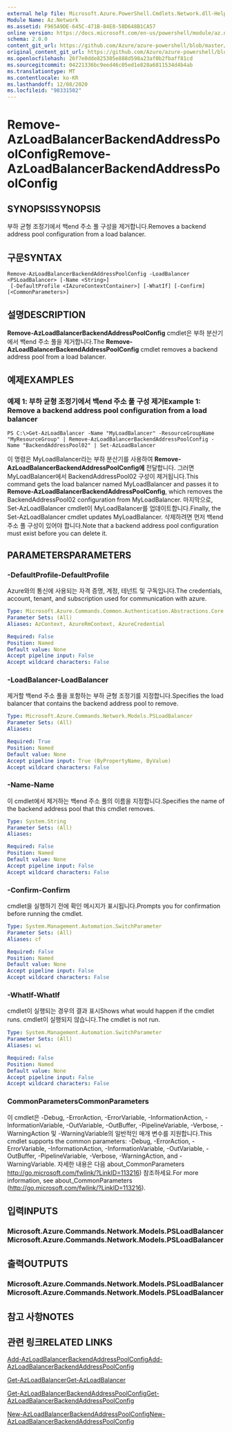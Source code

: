 ```yaml
---
external help file: Microsoft.Azure.PowerShell.Cmdlets.Network.dll-Help.xml
Module Name: Az.Network
ms.assetid: F965A9DE-645C-471B-84E8-58D648B1CA57
online version: https://docs.microsoft.com/en-us/powershell/module/az.network/remove-azloadbalancerbackendaddresspoolconfig
schema: 2.0.0
content_git_url: https://github.com/Azure/azure-powershell/blob/master/src/Network/Network/help/Remove-AzLoadBalancerBackendAddressPoolConfig.md
original_content_git_url: https://github.com/Azure/azure-powershell/blob/master/src/Network/Network/help/Remove-AzLoadBalancerBackendAddressPoolConfig.md
ms.openlocfilehash: 26f7e0dde825305e888d598a23af0b2fbaff81cd
ms.sourcegitcommit: 04221336bc9eed46c05ed1e828a6811534d4b4ab
ms.translationtype: MT
ms.contentlocale: ko-KR
ms.lasthandoff: 12/08/2020
ms.locfileid: "98331502"
---
```

# <span data-ttu-id="4d55a-101">Remove-AzLoadBalancerBackendAddressPoolConfig</span><span class="sxs-lookup"><span data-stu-id="4d55a-101">Remove-AzLoadBalancerBackendAddressPoolConfig</span></span>

## <span data-ttu-id="4d55a-102">SYNOPSIS</span><span class="sxs-lookup"><span data-stu-id="4d55a-102">SYNOPSIS</span></span>
<span data-ttu-id="4d55a-103">부하 균형 조정기에서 백end 주소 풀 구성을 제거합니다.</span><span class="sxs-lookup"><span data-stu-id="4d55a-103">Removes a backend address pool configuration from a load balancer.</span></span>

## <span data-ttu-id="4d55a-104">구문</span><span class="sxs-lookup"><span data-stu-id="4d55a-104">SYNTAX</span></span>

```
Remove-AzLoadBalancerBackendAddressPoolConfig -LoadBalancer <PSLoadBalancer> [-Name <String>]
 [-DefaultProfile <IAzureContextContainer>] [-WhatIf] [-Confirm] [<CommonParameters>]
```

## <span data-ttu-id="4d55a-105">설명</span><span class="sxs-lookup"><span data-stu-id="4d55a-105">DESCRIPTION</span></span>
<span data-ttu-id="4d55a-106">**Remove-AzLoadBalancerBackendAddressPoolConfig** cmdlet은 부하 분산기에서 백end 주소 풀을 제거합니다.</span><span class="sxs-lookup"><span data-stu-id="4d55a-106">The **Remove-AzLoadBalancerBackendAddressPoolConfig** cmdlet removes a backend address pool from a load balancer.</span></span>

## <span data-ttu-id="4d55a-107">예제</span><span class="sxs-lookup"><span data-stu-id="4d55a-107">EXAMPLES</span></span>

### <span data-ttu-id="4d55a-108">예제 1: 부하 균형 조정기에서 백end 주소 풀 구성 제거</span><span class="sxs-lookup"><span data-stu-id="4d55a-108">Example 1: Remove a backend address pool configuration from a load balancer</span></span>
```
PS C:\>Get-AzLoadBalancer -Name "MyLoadBalancer" -ResourceGroupName "MyResourceGroup" | Remove-AzLoadBalancerBackendAddressPoolConfig -Name "BackendAddressPool02" | Set-AzLoadBalancer
```

<span data-ttu-id="4d55a-109">이 명령은 MyLoadBalancer라는 부하 분산기를 사용하여 **Remove-AzLoadBalancerBackendAddressPoolConfig에** 전달합니다. 그러면 MyLoadBalancer에서 BackendAddressPool02 구성이 제거됩니다.</span><span class="sxs-lookup"><span data-stu-id="4d55a-109">This command gets the load balancer named MyLoadBalancer and passes it to **Remove-AzLoadBalancerBackendAddressPoolConfig**, which removes the BackendAddressPool02 configuration from MyLoadBalancer.</span></span>
<span data-ttu-id="4d55a-110">마지막으로, Set-AzLoadBalancer cmdlet이 MyLoadBalancer를 업데이트합니다.</span><span class="sxs-lookup"><span data-stu-id="4d55a-110">Finally, the Set-AzLoadBalancer cmdlet updates MyLoadBalancer.</span></span>
<span data-ttu-id="4d55a-111">삭제하려면 먼저 백end 주소 풀 구성이 있어야 합니다.</span><span class="sxs-lookup"><span data-stu-id="4d55a-111">Note that a backend address pool configuration must exist before you can delete it.</span></span>

## <span data-ttu-id="4d55a-112">PARAMETERS</span><span class="sxs-lookup"><span data-stu-id="4d55a-112">PARAMETERS</span></span>

### <span data-ttu-id="4d55a-113">-DefaultProfile</span><span class="sxs-lookup"><span data-stu-id="4d55a-113">-DefaultProfile</span></span>
<span data-ttu-id="4d55a-114">Azure와의 통신에 사용되는 자격 증명, 계정, 테넌트 및 구독입니다.</span><span class="sxs-lookup"><span data-stu-id="4d55a-114">The credentials, account, tenant, and subscription used for communication with azure.</span></span>

```yaml
Type: Microsoft.Azure.Commands.Common.Authentication.Abstractions.Core.IAzureContextContainer
Parameter Sets: (All)
Aliases: AzContext, AzureRmContext, AzureCredential

Required: False
Position: Named
Default value: None
Accept pipeline input: False
Accept wildcard characters: False
```

### <span data-ttu-id="4d55a-115">-LoadBalancer</span><span class="sxs-lookup"><span data-stu-id="4d55a-115">-LoadBalancer</span></span>
<span data-ttu-id="4d55a-116">제거할 백end 주소 풀을 포함하는 부하 균형 조정기를 지정합니다.</span><span class="sxs-lookup"><span data-stu-id="4d55a-116">Specifies the load balancer that contains the backend address pool to remove.</span></span>

```yaml
Type: Microsoft.Azure.Commands.Network.Models.PSLoadBalancer
Parameter Sets: (All)
Aliases:

Required: True
Position: Named
Default value: None
Accept pipeline input: True (ByPropertyName, ByValue)
Accept wildcard characters: False
```

### <span data-ttu-id="4d55a-117">-Name</span><span class="sxs-lookup"><span data-stu-id="4d55a-117">-Name</span></span>
<span data-ttu-id="4d55a-118">이 cmdlet에서 제거하는 백end 주소 풀의 이름을 지정합니다.</span><span class="sxs-lookup"><span data-stu-id="4d55a-118">Specifies the name of the backend address pool that this cmdlet removes.</span></span>

```yaml
Type: System.String
Parameter Sets: (All)
Aliases:

Required: False
Position: Named
Default value: None
Accept pipeline input: False
Accept wildcard characters: False
```

### <span data-ttu-id="4d55a-119">-Confirm</span><span class="sxs-lookup"><span data-stu-id="4d55a-119">-Confirm</span></span>
<span data-ttu-id="4d55a-120">cmdlet을 실행하기 전에 확인 메시지가 표시됩니다.</span><span class="sxs-lookup"><span data-stu-id="4d55a-120">Prompts you for confirmation before running the cmdlet.</span></span>

```yaml
Type: System.Management.Automation.SwitchParameter
Parameter Sets: (All)
Aliases: cf

Required: False
Position: Named
Default value: None
Accept pipeline input: False
Accept wildcard characters: False
```

### <span data-ttu-id="4d55a-121">-WhatIf</span><span class="sxs-lookup"><span data-stu-id="4d55a-121">-WhatIf</span></span>
<span data-ttu-id="4d55a-122">cmdlet이 실행되는 경우의 결과 표시</span><span class="sxs-lookup"><span data-stu-id="4d55a-122">Shows what would happen if the cmdlet runs.</span></span> <span data-ttu-id="4d55a-123">cmdlet이 실행되지 않습니다.</span><span class="sxs-lookup"><span data-stu-id="4d55a-123">The cmdlet is not run.</span></span>

```yaml
Type: System.Management.Automation.SwitchParameter
Parameter Sets: (All)
Aliases: wi

Required: False
Position: Named
Default value: None
Accept pipeline input: False
Accept wildcard characters: False
```

### <span data-ttu-id="4d55a-124">CommonParameters</span><span class="sxs-lookup"><span data-stu-id="4d55a-124">CommonParameters</span></span>
<span data-ttu-id="4d55a-125">이 cmdlet은 -Debug, -ErrorAction, -ErrorVariable, -InformationAction, -InformationVariable, -OutVariable, -OutBuffer, -PipelineVariable, -Verbose, -WarningAction 및 -WarningVariable의 일반적인 매개 변수를 지원합니다.</span><span class="sxs-lookup"><span data-stu-id="4d55a-125">This cmdlet supports the common parameters: -Debug, -ErrorAction, -ErrorVariable, -InformationAction, -InformationVariable, -OutVariable, -OutBuffer, -PipelineVariable, -Verbose, -WarningAction, and -WarningVariable.</span></span> <span data-ttu-id="4d55a-126">자세한 내용은 다음 about_CommonParameters http://go.microsoft.com/fwlink/?LinkID=113216) 참조하세요.</span><span class="sxs-lookup"><span data-stu-id="4d55a-126">For more information, see about_CommonParameters (http://go.microsoft.com/fwlink/?LinkID=113216).</span></span>

## <span data-ttu-id="4d55a-127">입력</span><span class="sxs-lookup"><span data-stu-id="4d55a-127">INPUTS</span></span>

### <span data-ttu-id="4d55a-128">Microsoft.Azure.Commands.Network.Models.PSLoadBalancer</span><span class="sxs-lookup"><span data-stu-id="4d55a-128">Microsoft.Azure.Commands.Network.Models.PSLoadBalancer</span></span>

## <span data-ttu-id="4d55a-129">출력</span><span class="sxs-lookup"><span data-stu-id="4d55a-129">OUTPUTS</span></span>

### <span data-ttu-id="4d55a-130">Microsoft.Azure.Commands.Network.Models.PSLoadBalancer</span><span class="sxs-lookup"><span data-stu-id="4d55a-130">Microsoft.Azure.Commands.Network.Models.PSLoadBalancer</span></span>

## <span data-ttu-id="4d55a-131">참고 사항</span><span class="sxs-lookup"><span data-stu-id="4d55a-131">NOTES</span></span>

## <span data-ttu-id="4d55a-132">관련 링크</span><span class="sxs-lookup"><span data-stu-id="4d55a-132">RELATED LINKS</span></span>

[<span data-ttu-id="4d55a-133">Add-AzLoadBalancerBackendAddressPoolConfig</span><span class="sxs-lookup"><span data-stu-id="4d55a-133">Add-AzLoadBalancerBackendAddressPoolConfig</span></span>](./Add-AzLoadBalancerBackendAddressPoolConfig.md)

[<span data-ttu-id="4d55a-134">Get-AzLoadBalancer</span><span class="sxs-lookup"><span data-stu-id="4d55a-134">Get-AzLoadBalancer</span></span>](./Get-AzLoadBalancer.md)

[<span data-ttu-id="4d55a-135">Get-AzLoadBalancerBackendAddressPoolConfig</span><span class="sxs-lookup"><span data-stu-id="4d55a-135">Get-AzLoadBalancerBackendAddressPoolConfig</span></span>](./Get-AzLoadBalancerBackendAddressPoolConfig.md)

[<span data-ttu-id="4d55a-136">New-AzLoadBalancerBackendAddressPoolConfig</span><span class="sxs-lookup"><span data-stu-id="4d55a-136">New-AzLoadBalancerBackendAddressPoolConfig</span></span>](./New-AzLoadBalancerBackendAddressPoolConfig.md)


